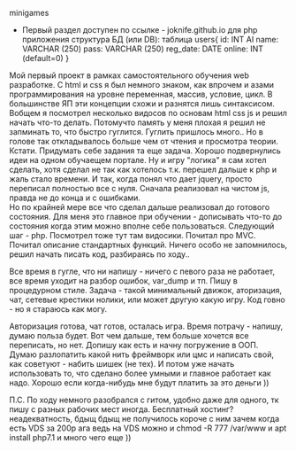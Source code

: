 minigames
* Первый раздел доступен по ссылке - joknife.github.io
для php приложения структура БД (или DB):
таблица users{
	id: INT AI
	name: VARCHAR (250)
	pass: VARCHAR (250)
	reg_date: DATE
	online: INT (default=0)
}

Мой первый проект в рамках самостоятельного обучения web разработке.
С html и css я был немного знаком, как впрочем и азами программирования
на уровне переменная, массив, условие, цикл. В большинстве ЯП эти
концепции схожи и разнятся лишь синтаксисом.
Вобщем я посмотрел несколько видосов по основам html css js и решил начать 
что-то делать. Потомучто память у меня плохая я решил не запминать то,
что быстро гуглится. Гуглить пришлось много.. Но в голове так откладывалось
больше чем от чтения и просмотра теории.
Кстати. Придумать себе задания та еще задача. Хорошо подвернулись идеи на 
одном обучаещем портале. Ну и игру "логика" я сам хотел сделать, хотя сделал не
так как хотелось т.к. перешел дальше к php и жаль стало времени.
И так, когда понял что дает jquery, просто переписал полностью
все с нуля. Сначала реализовал на чистом js, правда не до конца и с ошибками.  
Но по крайней мере все что сделал дальше реализовал до готового состояния. 
Для меня это главное при обучении - дописывать что-то до состояния когда 
этим можно вполне себе пользоваться. 
Следующий шаг - php.
Посмотрел тоже тут там видосики. Почитал про MVC. Почитал описание стандартных
функций. Ничего особо не запомнилось, решил начать писать код, разбираясь по ходу..

Все время в гугле, что ни напишу - ничего с певого раза не работает, все время 
уходит на разбор ошибок, var_dump и тп.
Пишу в процедурном стиле. Задача - такой минимальный движок, аторизация, чат,
сетевые крестики нолики, или может другую какую игру.
Код говно - но я стараюсь как могу.

Авторизация готова, чат готов, осталась игра.
Время потрачу - напишу, думаю польза будет.
Вот чем дальше, тем больше хочется все переписать, но нет.
Допишу как есть и начну погружение в ООП. 
Думаю разлопатить какой нить фреймворк или цмс и написать свой, как советуют - 
набить шишек (не тех). И потом уже начать использовать то, что сделано
более умными и главное работает как надо.
Хорошо если когда-нибудь мне будут платить за это деньги ))

П.С. По ходу немного разобрался с гитом, удобно даже для одного, тк пишу с 
разных рабочих мест иногда.
Бесплатный хостинг? неадекватность, бдыщ бдыщ
не получилось короче с ним
зачем когда есть VDS за 200р ага
ведь на VDS можно и chmod -R 777 /var/www и apt install php7.1 и много чего еще ))
